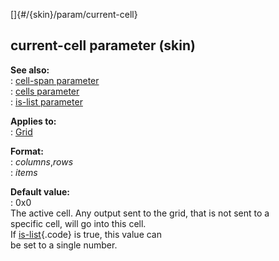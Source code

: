 []{#/{skin}/param/current-cell}    
## current-cell parameter (skin)    
**See also:**    
:   [cell-span parameter](ref/%7Bskin%7D/param/cell-span)    
:   [cells parameter](ref/%7Bskin%7D/param/cells)    
:   [is-list parameter](ref/%7Bskin%7D/param/is-list)    
<!-- -->    
**Applies to:**    
:   [Grid](ref/%7Bskin%7D/control/grid)    
<!-- -->    
**Format:**    
:   *columns*,*rows*    
:   *items*    
<!-- -->    
**Default value:**    
:   0x0    
The active cell. Any output sent to the grid, that is not sent to a    
specific cell, will go into this cell.    
If [is-list](ref/%7Bskin%7D/param/is-list){.code} is true, this value can    
be set to a single number.  